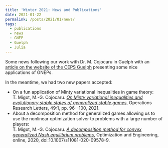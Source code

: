 ```yaml
---
title: 'Winter 2021: News and Publications'
date: 2021-01-22
permalink: /posts/2021/01/news/
tags:
  - publications
  - news
  - GNEP
  - Guelph
  - Julia
---
```

Some news following our work with Dr. M. Cojocaru in Guelph with an 
[article on the website of the CEPS Guelph](https://www.uoguelph.ca/ceps/news/2021/01/mathematical-methods-changing-game)
presenting some nice applications of GNEPs.

In the meantime, we had two new papers accepted:
  * On a fun application of Minty variational inequalities in game theory:  
T. Migot, M.-G. Cojocaru. [<i>On Minty variational inequalities and evolutionary stable states of generalized stable games</i>](https://www.sciencedirect.com/science/article/pii/S0167637720301875), Operations Research Letters, 49:1, pp. 96--100, 2021.
  * About a decomposition method for generalized games allowing us to use the nonlinear optimization solver to problems with a large number of players:  
T. Migot, M.-G. Cojocaru. [<i>A decomposition method for convex generalized Nash equilibrium problems</i>](http://link.springer.com/article/10.1007/s11081-020-09578-9), Optimization and Engineering, online, 2020, doi:10.1007/s11081-020-09578-9.
